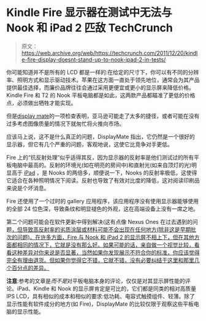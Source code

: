 # Kindle Fire 显示器在测试中无法与 Nook 和 iPad 2 匹敌 TechCrunch

> 原文：<https://web.archive.org/web/https://techcrunch.com/2011/12/20/kindle-fire-display-doesnt-stand-up-to-nook-ipad-2-in-tests/>

你可能知道并不是所有的 LCD 都是一样的:在给定的尺寸下，你可以有不同的分辨率、照明方式和显示驱动技术。苹果在这方面一直处于领先地位，通常会为其产品提供最佳选择，而廉价品牌往往会通过采用更便宜或更小的显示屏来降低价格。Kindle Fire 和 T2 的 Nook 平板电脑都是如此，这两款产品都瞄准了更低的价格点，必须做出牺牲才能实现。

但是[display mate](https://web.archive.org/web/20221207024625/http://www.displaymate.com/IPS_Tablet_ShootOut_1.htm)的一项检查表明，亚马逊可能走了太多的捷径，或者可能在没有过多考虑图像质量的情况下就匆忙将火推向市场。

应该马上说，这不是什么真正的问题，DisplayMate 指出，它仍然是一个很好的显示器，但它有几个严重的问题，客观地说，这使它比竞争对手更低。

Fire 上的“抗反射处理”似乎适得其反，因为显示器的反射率是他们测试过的所有平板电脑中最高的。反射的环境光(如在明亮的房间中)和直射光(如来自顶灯的光)明显高于 [iPad](https://web.archive.org/web/20221207024625/https://beta.techcrunch.com/tag/ipad/) ，是 Nooks 的两倍多，顺便说一下，Nooks 的反射率极低，这使得它适合在各种照明情况下阅读。反射也导致了有效对比度的降低，这对阅读印刷品来说是个坏消息。

Fire 还使用了一个过时的 gallery 应用程序，该应用程序没有使用显示器能够使用的全部 24 位色深，导致条纹和明显褪色的外观，这在高端设备上没有一席之地。

第二个问题可能会在软件更新中得到解决(这有点像 Nexus Ones 在过去遇到的问题[，但导致高反射率的劣质涂层或材料可能不会出现在任何地方(除非这是早期批次的问题)。在许多方面，Fire 与 Nook 和 iPad 2 的显示屏不相上下，但在其他方面都相同的情况下，它就是没有那么好。如果可能的话，亲自做一个视觉比较，看看这种差异对你来说是否显著，当然如果你发现展示不符合你的标准，你应该觉得完全有理由退货。但如果你觉得它不错，它就不错，没有必要纠结于这里和那里几个百分点的差异。](https://web.archive.org/web/20221207024625/https://beta.techcrunch.com/2010/02/23/is-the-nexus-ones-display-inferior-to-the-iphones/)

**注意**:参考的文章是*而不是*对平板电脑本身的评论，仅仅是对其显示屏性能的评论。iPad、Kindle 和 Nook 的显示屏肯定是可比的，它们都是同类的相对高质量 IPS LCD，具有相似的成本和相似的要求:低功耗、电容式触摸组件、轻薄。除了显示性能有软件成分的地方(如 Fire)，DisplayMate 的比较仅限于观察这些平板电脑的显示性能。